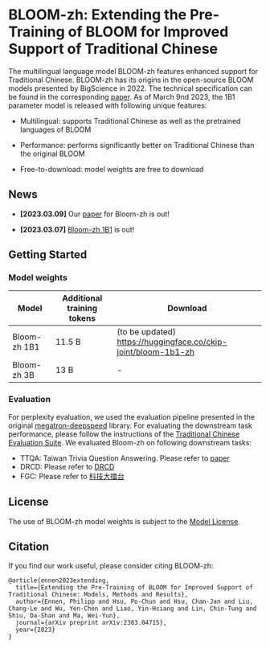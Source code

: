 # BLOOM-zh: Extending the Pre-Training of BLOOM for Improved Support of Traditional Chinese

The multilingual language model BLOOM-zh features enhanced support for Traditional Chinese. BLOOM-zh has its origins in the open-source BLOOM models presented by BigScience in 2022. The technical specification can be found in the corresponding [paper](https://arxiv.org/abs/2303.04715). As of March 9nd 2023, the 1B1 parameter model is released with following unique features:

- Multilingual: supports Traditional Chinese as well as the pretrained languages of BLOOM

- Performance: performs significantly better on Traditional Chinese than the original BLOOM

- Free-to-download: model weights are free to download 

## News

- **[2023.03.09]** Our [paper](https://arxiv.org/abs/2303.04715) for Bloom-zh is out!

- **[2023.03.07]** [Bloom-zh 1B1](https://huggingface.co/ckip-joint/bloom-1b1-zh) is out!

## Getting Started

### Model weights

| Model        | Additional training tokens | Download                                       |
| ------------ | --------------- | ---------------------------------------------- |
| Bloom-zh 1B1 | 11.5 B           | (to be updated) https://huggingface.co/ckip-joint/bloom-1b1-zh |
| Bloom-zh 3B  | 13 B           | -                                              |

### Evaluation

For perplexity evaluation, we used the evaluation pipeline presented in the original [megatron-deepspeed](https://github.com/microsoft/Megatron-DeepSpeed) library. For evaluating the downstream task performance, please follow the instructions of the [Traditional Chinese Evaluation Suite](https://github.com/CKIP-Joint/Evaluator). We evaluated Bloom-zh on following downstream tasks:

- TTQA: Taiwan Trivia Question Answering. Please refer to [paper](https://arxiv.org/abs/2303.04715) 
- DRCD: Please refer to [DRCD](https://github.com/DRCKnowledgeTeam/DRCD)
- FGC: Please refer to [科技大擂台](https://scidm.nchc.org.tw/dataset/grandchallenge2020/resource/af730fe7-7f95-4af2-b4f4-1ca09406b35a)

## License

The use of BLOOM-zh model weights is subject to the [Model License](https://huggingface.co/ckip-joint/bloom-1b1-zh/blob/main/LICENSE_MR.md).

## Citation

If you find our work useful, please consider citing BLOOM-zh:

```
@article{ennen2023extending,
  title={Extending the Pre-Training of BLOOM for Improved Support of Traditional Chinese: Models, Methods and Results},
  author={Ennen, Philipp and Hsu, Po-Chun and Hsu, Chan-Jan and Liu, Chang-Le and Wu, Yen-Chen and Liao, Yin-Hsiang and Lin, Chin-Tung and Shiu, Da-Shan and Ma, Wei-Yun},
  journal={arXiv preprint arXiv:2303.04715},
  year={2023}
}
```
